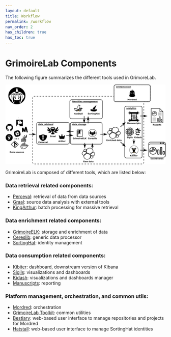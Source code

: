 ```yaml
---
layout: default
title: Workflow
permalink: /workflow
nav_order: 2
has_children: true
has_toc: true
---
```


# GrimoireLab Components

The following figure summarizes the different tools used in GrimoreLab.

![](../../assets/grimoirelab-all-details.png)

GrimoireLab is composed of different tools, which are listed below:

### Data retrieval related components:
  - [Perceval](https://github.com/chaoss/grimoirelab-perceval): retrieval of
    data from data sources
  - [Graal](https://github.com/chaoss/grimoirelab-graal): source data analysis
    with external tools
  - [KingArthur](https://github.com/chaoss/grimoirelab-kingarthur): batch
    processing for massive retrieval

### Data enrichment related components:
  - [GrimoireELK](https://github.com/chaoss/grimoirelab-elk): storage and
    enrichment of data
  - [Cereslib](https://github.com/chaoss/grimoirelab-cereslib): generic data
    processor
  - [SortingHat](https://github.com/chaoss/grimoirelab-sortinghat): identity
    management

### Data consumption related components:
  - [Kibiter](https://github.com/chaoss/grimoirelab-kibiter): dashboard,
    downstream version of Kibana
  - [Sigils](https://github.com/chaoss/grimoirelab-sigils): visualizations and
    dashboards
  - [Kidash](https://github.com/chaoss/grimoirelab-kidash): visualizations and
    dashboards manager
  - [Manuscripts](https://github.com/chaoss/grimoirelab-manuscripts): reporting

### Platform management, orchestration, and common utils:
  - [Mordred](https://github.com/chaoss/grimoirelab-mordred): orchestration
  - [GrimoireLab Toolkit](https://github.com/chaoss/grimoirelab-toolkit): common
    utilities
  - [Bestiary](https://github.com/chaoss/grimoirelab-bestiary): web-based user
    interface to manage repositories and projects for Mordred
  - [Hatstall](https://github.com/chaoss/grimoirelab-hatstall): web-based user
    interface to manage SortingHat identities
